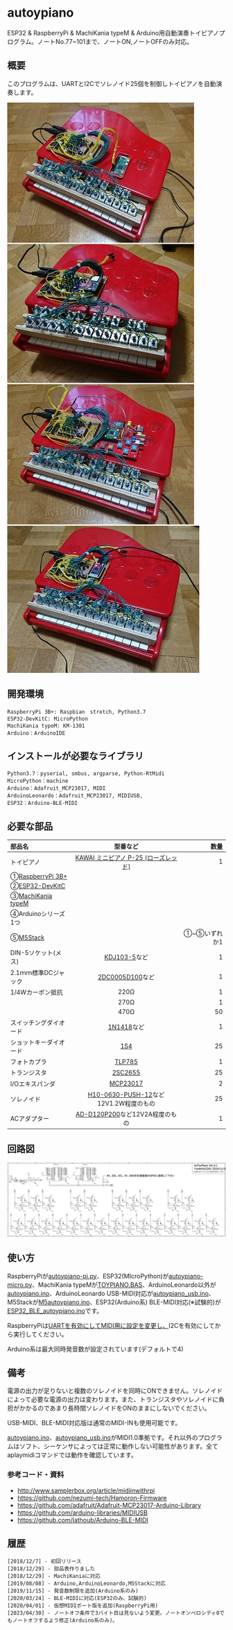 # autoypiano

ESP32 & RaspberryPi & MachiKania typeM & Arduino用自動演奏トイピアノプログラム。ノートNo.77~101まで、ノートON,ノートOFFのみ対応。

 ## 概要
このプログラムは、UARTとI2Cでソレノイド25個を制御しトイピアノを自動演奏します。

![Picture](https://github.com/YoutechA320U/autoypiano/blob/master/picture1.jpg "RaspberryPi版") ![Picture](https://github.com/YoutechA320U/autoypiano/blob/master/picture2.jpg "ESP32版") ![Picture](https://github.com/YoutechA320U/autoypiano/blob/master/picture3.jpg "MachiKania TypeM版")![Picture](https://github.com/YoutechA320U/autoypiano/blob/master/picture4.jpg "ArduinoProMicro版")
## 開発環境
    RaspberryPi 3B+: Raspbian　stretch, Python3.7
    ESP32-DevKitC: MicroPython
    MachiKania typeM: KM-1301
    Arduino：ArduinoIDE

## インストールが必要なライブラリ
    Python3.7：pyserial, smbus, argparse, Python-RtMidi
    MicroPython：machine
    Arduino：Adafruit_MCP23017, MIDI
    ArduinoLeonardo：Adafruit_MCP23017, MIDIUSB,
    ESP32：Arduino-BLE-MIDI

## 必要な部品
|部品名|型番など|数量|
|:---|:--:|---:|
|トイピアノ|[KAWAI ミニピアノ P-25 (ローズレッド)](https://www.amazon.co.jp/%E6%B2%B3%E5%90%88%E6%A5%BD%E5%99%A8%E8%A3%BD%E4%BD%9C%E6%89%80-Musical-Instruments-Manufacturing-KTEC-cAGGT-ds-1108520/dp/B000BYM7FG/ref=pd_cp_21_2?_encoding=UTF8&pd_rd_i=B000BYM7FG&pd_rd_r=a6f02670-0b0c-11e9-a192-8ff15e5e6261&pd_rd_w=qE6rC&pd_rd_wg=mdpKR&pf_rd_p=2b3f7bc2-ce03-4854-a8c9-a9fbc069f595&pf_rd_r=NPJFDKF9H0WN2HTN49HK&psc=1&refRID=NPJFDKF9H0WN2HTN49HK)|1|
|①[RaspberryPi 3B+](http://akizukidenshi.com/catalog/g/gM-13470/) ||
|②[ESP32-DevKitC](http://akizukidenshi.com/catalog/g/gM-11819/)||
|③[MachiKania typeM](https://store.shopping.yahoo.co.jp/orangepicoshop/pico-a-006.html)|||
|④Arduinoシリーズ1つ|||
|⑤[M5Stack](https://www.switch-science.com/catalog/3647/)||①~⑤いずれか1|
|DIN-5ソケット(メス)|[KDJ103-5](http://akizukidenshi.com/catalog/g/gC-09565/)など|1|
|2.1ｍｍ標準DCジャック|[2DC0005D100](http://akizukidenshi.com/catalog/g/gC-01604)など|1|
|1/4Wカーボン抵抗|220Ω|1|
||270Ω|1|
||470Ω|50|
|スイッチングダイオード|[1N1418](http://akizukidenshi.com/catalog/g/gI-00941/)など|1|
|ショットキーダイオード|[1S4](http://akizukidenshi.com/catalog/g/gI-00127/)|25|
|フォトカプラ|[TLP785](http://akizukidenshi.com/catalog/g/gI-07554/)|1|
|トランジスタ|[2SC2655](http://akizukidenshi.com/catalog/g/gI-08746/)|25|
|I/Oエキスパンダ|[MCP23017](http://akizukidenshi.com/catalog/g/gI-09486/)|2|
|ソレノイド|[H10-0630-PUSH-12](https://www.marutsu.co.jp/pc/i/838037/)など12V1.2W程度のもの|25|
|ACアダプター|[AD-D120P200](http://akizukidenshi.com/catalog/g/gM-10659/)など12V2A程度のもの|1|

## 回路図
![SS](https://github.com/YoutechA320U/autoypiano/blob/master/ToyPiano.png "回路図")

## 使い方
RaspberryPiが[autoypiano-pi.py](https://github.com/YoutechA320U/autoypiano/blob/master/autoypiano-pi.py)、ESP32(MIcroPython)が[autoypiano-micro.py](https://github.com/YoutechA320U/autoypiano/blob/master/autoypiano-micro.py)、MachiKania typeMが[TOYPIANO.BAS](https://github.com/YoutechA320U/autoypiano/blob/master/TOYPIANO.BAS)、ArduinoLeonardo以外が[autoypiano.ino](https://github.com/YoutechA320U/autoypiano/blob/master/autoypiano.ino)、ArduinoLeonardo USB-MIDI対応が[autoypiano_usb.ino](https://github.com/YoutechA320U/autoypiano/blob/master/autoypiano_usb.ino)、M5Stackが[M5autoypiano.ino](https://github.com/YoutechA320U/autoypiano/blob/master/M5autoypiano.ino)、ESP32(Arduino系) BLE-MIDI対応(※試験的)が[ESP32_BLE_autoypiano.ino](https://github.com/YoutechA320U/autoypiano/blob/master/ESP32_BLE_autoypiano.ino)です。

RaspberryPiは[UARTを有効にしてMIDI用に設定を変更し、](http://www.samplerbox.org/article/midiinwithrpi)I2Cを有効にしてから実行してください。

Arduino系は最大同時発音数が設定されています(デフォルトで4)

## 備考
電源の出力が足りないと複数のソレノイドを同時にONできません。ソレノイドによって必要な電源の出力は変わります。また、トランジスタやソレノイドに負担がかかるのであまり長時間ソレノイドをONのままにしないでください。

USB-MIDI、BLE-MIDI対応版は通常のMIDI-INも使用可能です。

[autoypiano.ino](https://github.com/YoutechA320U/autoypiano/blob/master/autoypiano.ino)、[autoypiano_usb.ino](https://github.com/YoutechA320U/autoypiano/blob/master/autoypiano_usb.ino)がMIDI1.0準拠です。それ以外のプログラムはソフト、シーケンサによっては正常に動作しない可能性があります。全てaplaymidiコマンドでは動作を確認しています。

### 参考コード・資料
* <http://www.samplerbox.org/article/midiinwithrpi>  
* <https://github.com/nezumi-tech/Hamoron-Firmware>
* <https://github.com/adafruit/Adafruit-MCP23017-Arduino-Library>
* <https://github.com/arduino-libraries/MIDIUSB>
* <https://github.com/lathoub/Arduino-BLE-MIDI>

## 履歴
    [2018/12/7] - 初回リリース
    [2018/12/29] - 部品表作りました
    [2018/12/29] - MachiKaniaに対応
    [2019/08/08] - Arduino,ArduinoLeonardo,M5Stackに対応
    [2019/11/15] - 発音数制限を追加(Arduino系のみ)
    [2020/03/24] - BLE-MIDIに対応(ESP32のみ、試験的)
    [2020/04/01] - 仮想MIDIポート版を追加(RaspberryPi用)
    [2023/04/30] - ノートオフ条件で3バイト目は見ないよう変更。ノートオンベロシティ0でもノートオフするよう修正(Arduino系のみ)。
